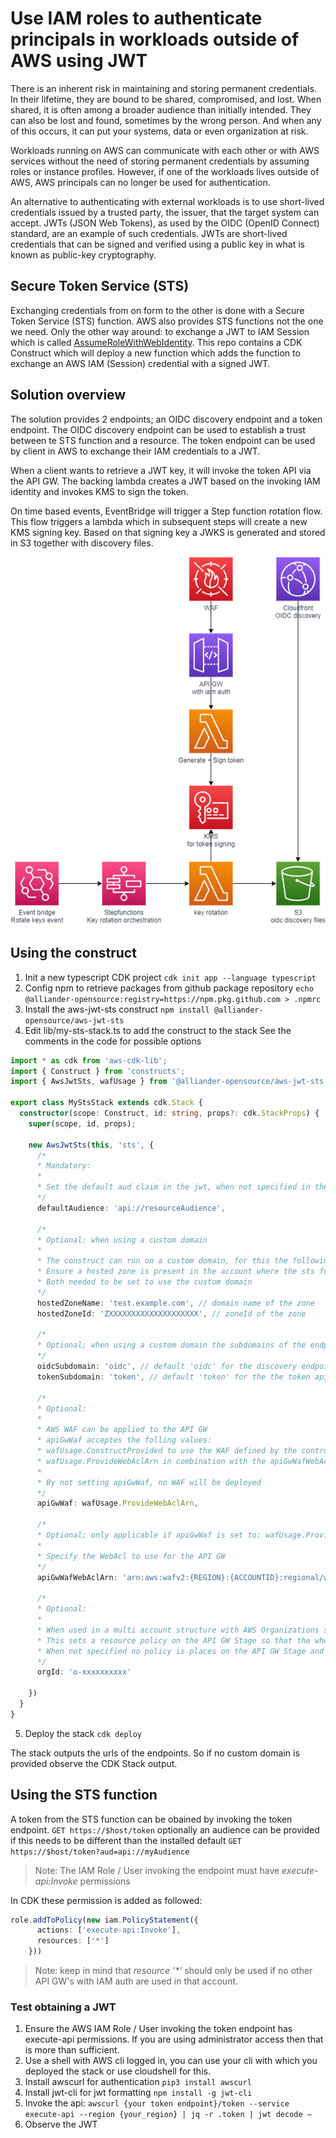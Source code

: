 # Use IAM roles to authenticate principals in workloads outside of AWS using JWT
There is an inherent risk in maintaining and storing permanent credentials. In their lifetime, they are bound to be shared, compromised, and lost. When shared, it is often among a broader audience than initially intended. They can also be lost and found, sometimes by the wrong person. And when any of this occurs, it can put your systems, data or even organization at risk.

Workloads running on AWS can communicate with each other or with AWS services without the need of storing permanent credentials by assuming roles or instance profiles. However, if one of the workloads lives outside of AWS, AWS principals can no longer be used for authentication.

An alternative to authenticating with external workloads is to use short-lived credentials issued by a trusted party, the issuer, that the target system can accept. JWTs (JSON Web Tokens), as used by the OIDC (OpenID Connect) standard, are an example of such credentials. JWTs are short-lived credentials that can be signed and verified using a public key in what is known as public-key cryptography.

## Secure Token Service (STS)
Exchanging credentials from on form to the other is done with a Secure Token Service (STS) function. AWS also provides STS functions not the one we need. Only the other way around: to exchange a JWT to IAM Session which is called [AssumeRoleWithWebIdentity](https://docs.aws.amazon.com/STS/latest/APIReference/API_AssumeRoleWithWebIdentity.html).
This repo contains a CDK Construct which will deploy a new function which adds the function to exchange an AWS IAM (Session) credential with a signed JWT.

## Solution overview

The solution provides 2 endpoints; an OIDC discovery endpoint and a token endpoint. The OIDC discovery endpoint can be used to establish a trust between te STS function and a resource. The token endpoint can be used by client in AWS to exchange their IAM credentials to a JWT.

When a client wants to retrieve a JWT key, it will invoke the token API via the API GW. The backing lambda creates a JWT based on the invoking IAM identity and invokes KMS to sign the token.

On time based events, EventBridge will trigger a Step function rotation flow. This flow triggers a lambda which in subsequent steps will create a new KMS signing key. Based on that signing key a JWKS is generated and stored in S3 together with discovery files.

![Solution architecture](/doc/sts-jwt-function.drawio.png "Solution architecture")

## Using the construct

1.	Init a new typescript CDK project
    `cdk init app --language typescript`
2.	Config npm to retrieve packages from github package repository
    `echo @alliander-opensource:registry=https://npm.pkg.github.com > .npmrc`
3.	Install the aws-jwt-sts construct
    `npm install @alliander-opensource/aws-jwt-sts`
4.	Edit lib/my-sts-stack.ts to add the construct to the stack
    See the comments in the code for possible options

```ts
import * as cdk from 'aws-cdk-lib';
import { Construct } from 'constructs';
import { AwsJwtSts, wafUsage } from '@alliander-opensource/aws-jwt-sts'

export class MyStsStack extends cdk.Stack {
  constructor(scope: Construct, id: string, props?: cdk.StackProps) {
    super(scope, id, props);

    new AwsJwtSts(this, 'sts', {
      /*
      * Mandatory:
      *
      * Set the default aud claim in the jwt, when not specified in the GET param
      */
      defaultAudience: 'api://resourceAudience',

      /*
      * Optional: when using a custom domain
      *
      * The construct can run on a custom domain, for this the following properties need to be added
      * Ensure a hosted zone is present in the account where the sts function will be deployed
      * Both needed to be set to use the custom domain
      */
      hostedZoneName: 'test.example.com', // domain name of the zone
      hostedZoneId: 'ZXXXXXXXXXXXXXXXXXXXX', // zoneId of the zone

      /*
      * Optional; when using a custom domain the subdomains of the endpoints can optionally be set
      */
      oidcSubdomain: 'oidc', // default 'oidc' for the discovery endpoint (cloudfront)
      tokenSubdomain: 'token', // default 'token' for the the token api gw endpoint

      /*
      * Optional:
      *
      * AWS WAF can be applied to the API GW
      * apiGwWaf acceptes the folling values:
      * wafUsage.ConstructProvided to use the WAF defined by the contruct
      * wafUsage.ProvideWebAclArn in combination with the apiGwWafWebAclArn param to specify an already deployed webAcl
      *
      * By not setting apiGwWaf, no WAF will be deployed
      */
      apiGwWaf: wafUsage.ProvideWebAclArn,

      /*
      * Optional; only applicable if apiGwWaf is set to: wafUsage.ProvideWebAclArn
      *
      * Specify the WebAcl to use for the API GW
      */
      apiGwWafWebAclArn: 'arn:aws:wafv2:{REGION}:{ACCOUNTID}:regional/webacl/{WebAclName}/{WebAclId}',

      /*
      * Optional:
      *
      * When used in a multi account structure with AWS Organizations specify the organization ID.
      * This sets a resource policy on the API GW Stage so that the whole org may access it
      * When not specified no policy is places on the API GW Stage and it will only allow access from within that account
      */
      orgId: 'o-xxxxxxxxxx'

    })
  }
}
```

5. Deploy the stack
   `cdk deploy`

The stack outputs the urls of the endpoints. So if no custom domain is provided observe the CDK Stack output.

## Using the STS function
A token from the STS function can be obained by invoking the token endpoint.
`GET https://$host/token`
optionally an audience can be provided if this needs to be different than the installed default
`GET https://$host/token?aud=api://myAudience`

> Note: The IAM Role / User invoking the endpoint must have *execute-api:Invoke* permissions

In CDK these permission is added as followed:
```ts
role.addToPolicy(new iam.PolicyStatement({
      actions: ['execute-api:Invoke'],
      resources: ['*']
    }))
```

> Note: keep in mind that *resource '\*'* should only be used if no other API GW's with IAM auth are used in that account.

### Test obtaining a JWT
1.	Ensure the AWS IAM Role / User invoking the token endpoint has execute-api permissions. If you are using administrator access then that is more than sufficient.
2.	Use a shell with AWS cli logged in, you can use your cli with which you deployed the stack or use cloudshell for this.
3.	Install awscurl for authentication
    `pip3 install awscurl`
4.	Install jwt-cli for jwt formatting
    `npm install -g jwt-cli`
5.	Invoke the api: `awscurl {your token endpoint}/token --service execute-api --region {your_region} | jq -r .token | jwt decode – `
6.	Observe the JWT
